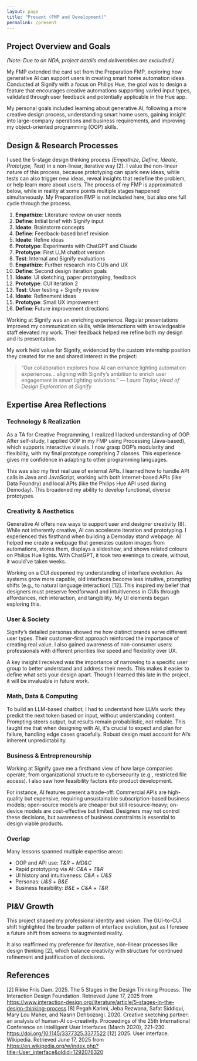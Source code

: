 ```yaml
---
layout: page
title: "Present (FMP and Development)"
permalink: /present
---
```


## Project Overview and Goals
*(Note: Due to an NDA, project details and deliverables are excluded.)*

My FMP extended the card set from the Preparation FMP, exploring how generative AI can support users in creating smart home automation ideas. Conducted at Signify with a focus on Philips Hue, the goal was to design a feature that encourages creative automations supporting varied input types, validated through user feedback and potentially applicable in the Hue app.

My personal goals included learning about generative AI, following a more creative design process, understanding smart home users, gaining insight into large-company operations and business requirements, and improving my object-oriented programming (OOP) skills.

## Design & Research Processes
I used the 5-stage design thinking process *(Empathize, Define, Ideate, Prototype, Test)* in a non-linear, iterative way [2]. I value the non-linear nature of this process, because prototyping can spark new ideas, while tests can also trigger new ideas, reveal insights that redefine the problem, or help learn more about users. The process of my FMP is approximated below, while in reality at some points multiple stages happened simultaneously. My Preparation FMP is not included here, but also one full cycle through the process.

1. **Empathize**: Literature review on user needs
2. **Define**: Initial brief with Signify input
3. **Ideate**: Brainstorm concepts
4. **Define**: Feedback-based brief revision
5. **Ideate**: Refine ideas
6. **Prototype**: Experiments with ChatGPT and Claude
7. **Prototype**: First LLM chatbot version
8. **Test**: Internal and Signify evaluations
9. **Empathize**: Further research into CUIs and UX
10. **Define**: Second design iteration goals
11. **Ideate**: UI sketching, paper prototyping, feedback
12. **Prototype**: CUI iteration 2
13. **Test**: User testing + Signify review
14. **Ideate**: Refinement ideas
15. **Prototype**: Small UX improvement
16. **Define**: Future improvement directions

Working at Signify was an enriching experience. Regular presentations improved my communication skills, while interactions with knowledgeable staff elevated my work. Their feedback helped me refine both my design and its presentation.

My work held value for Signify, evidenced by the custom internship position they created for me and shared interest in the project:
> “Our collaboration explores how AI can enhance lighting automation experiences… aligning with Signify’s ambition to enrich user engagement in smart lighting solutions.”
> *— Laura Taylor, Head of Design Exploration at Signify*

## Expertise Area Reflections

### Technology & Realization
As a TA for Creative Programming, I realized I lacked understanding of OOP. After self-study, I applied OOP in my FMP using Processing (Java-based), which supports interactive visuals. I now grasp OOP’s modularity and flexibility, with my final prototype comprising 7 classes. This experience gives me confidence in adapting to other programming languages.

This was also my first real use of external APIs. I learned how to handle API calls in Java and JavaScript, working with both internet-based APIs (like Data Foundry) and local APIs (like the Philips Hue API used during Demoday). This broadened my ability to develop functional, diverse prototypes.

### Creativity & Aesthetics
Generative AI offers new ways to support user and designer creativity [8]. While not inherently creative, AI can accelerate iteration and prototyping. I experienced this firsthand when building a Demoday stand webpage: AI helped me create a webpage that generates custom images from automations, stores them, displays a slideshow, and shows related colours on Philips Hue lights. With ChatGPT, it took two evenings to create, without, it would’ve taken weeks.

Working on a CUI deepened my understanding of interface evolution. As systems grow more capable, old interfaces become less intuitive, prompting shifts (e.g., to natural language interaction) [12]. This inspired my belief that designers must preserve feedforward and intuitiveness in CUIs through affordances, rich interaction, and tangibility. My UI elements began exploring this.

### User & Society
Signify’s detailed personas showed me how distinct brands serve different user types. Their customer-first approach reinforced the importance of creating real value. I also gained awareness of non-consumer users: professionals with different priorities like speed and flexibility over UX.

A key insight I received was the importance of narrowing to a specific user group to better understand and address their needs. This makes it easier to define what sets your design apart. Though I learned this late in the project, it will be invaluable in future work.

### Math, Data & Computing
To build an LLM-based chatbot, I had to understand how LLMs work: they predict the next token based on input, without understanding content. Prompting steers output, but results remain probabilistic, not reliable. This taught me that when designing with AI, it's crucial to expect and plan for failure, handling edge cases gracefully. Robust design must account for AI’s inherent unpredictability.

### Business & Entrepreneurship
Working at Signify gave me a firsthand view of how large companies operate, from organizational structure to cybersecurity (e.g., restricted file access). I also saw how feasibility factors into product development.

For instance, AI features present a trade-off: Commercial APIs are high-quality but expensive, requiring unsustainable subscription-based business models; open-source models are cheaper but still resource-heavy; on-device models are cost-effective but limited. Designers may not control these decisions, but awareness of business constraints is essential to design viable products.

### Overlap
Many lessons spanned multiple expertise areas:

- OOP and API use: *T&R* + *MD&C*
- Rapid prototyping via AI: *C&A* + *T&R*
- UI history and intuitiveness: *C&A* + *U&S*
- Personas: *U&S* + *B&E*
- Business feasibility: *B&E* + *C&A* + *T&R*

## PI&V Growth
This project shaped my professional identity and vision. The GUI-to-CUI shift highlighted the broader pattern of interface evolution, just as I foresee a future shift from screens to augmented reality.

It also reaffirmed my preference for iterative, non-linear processes like design thinking [2], which balance creativity with structure for continued refinement and justification of decisions.

## References
[2]	Rikke Friis Dam. 2025. The 5 Stages in the Design Thinking Process. The Interaction Design Foundation. Retrieved June 17, 2025 from https://www.interaction-design.org/literature/article/5-stages-in-the-design-thinking-process
[8]	Pegah Karimi, Jeba Rezwana, Safat Siddiqui, Mary Lou Maher, and Nasrin Dehbozorgi. 2020. Creative sketching partner: an analysis of human-AI co-creativity. Proceedings of the 25th International Conference on Intelligent User Interfaces (March 2020), 221–230. https://doi.org/10.1145/3377325.3377522
[12] 2025. User interface. Wikipedia. Retrieved June 17, 2025 from https://en.wikipedia.org/w/index.php?title=User_interface&oldid=1292076320